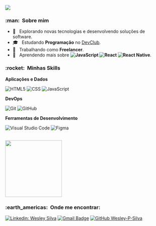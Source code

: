 
![](https://komarev.com/ghpvc/?username=Wesley-P-Silva&color=006bed)

<h3> :man: &nbsp;Sobre mim </h3>

- 🤔 &nbsp; Explorando novas tecnologias e desenvolvendo soluções de software.
- 🎓 &nbsp; Estudando **Programação** no <a href="https://www.linkedin.com/school/dev-club-devs/?lipi=urn%3Ali%3Apage%3Ad_flagship3_university%3BLu22UT5qQaS8EwFqjWO0Tw%3D%3D#">DevClub</a>.
- 💼 &nbsp; Trabalhando como **Freelancer**.
- 🌱 &nbsp; Aprendendo mais sobre **![JavaScript](https://img.shields.io/badge/-JavaScript-333333?style=flat&logo=javascript) ![React](https://img.shields.io/badge/-React-333333?style=flat&logo=react)  ![React Native](https://img.shields.io/badge/-React%20Native-333333?style=flat&logo=react)**.

<h3> :rocket: &nbsp;Minhas Skills </h3>

**Aplicações e Dados**

  ![HTML5](https://img.shields.io/badge/-HTML5-333333?style=flat&logo=HTML5)
  ![CSS](https://img.shields.io/badge/-CSS-333333?style=flat&logo=CSS3&logoColor=1572B6)
  ![JavaScript](https://img.shields.io/badge/-JavaScript-333333?style=flat&logo=javascript)
  


**DevOps**

  ![Git](https://img.shields.io/badge/-Git-333333?style=flat&logo=git)
  ![GitHub](https://img.shields.io/badge/-GitHub-333333?style=flat&logo=github)

**Ferramentas de Desenvolvimento**

  ![Visual Studio Code](https://img.shields.io/badge/-Visual%20Studio%20Code-333333?style=flat&logo=visual-studio-code&logoColor=007ACC)
  ![Figma](https://img.shields.io/badge/-Figma-333333?style=flat&logo=figma&logoColor=007ACC)

<br/>

<a href="https://github.com/Wesley-P-Silva">
  <img height="180em" src="https://github-readme-stats.vercel.app/api?username=Wesley-P-Silva&theme=dracula&show_icons=true" />
</a>

<br/>

<h3> :earth_americas: &nbsp;Onde me encontrar: </h3> 

[![Linkedin: Wesley Silva](https://img.shields.io/badge/-WesleySilva-blue?style=flat-square&logo=Linkedin&logoColor=white&link=https://www.linkedin.com/in/wesley-silva-dev/)](https://www.linkedin.com/in/wesley-silva-dev/)
[![Gmail Badge](https://img.shields.io/badge/-wesley.p.silva.dev@gmail.com-006bed?style=flat-square&logo=Gmail&logoColor=white&link=mailto:wesley.p.silva.dev@gmail.com)](mailto:wesley.p.silva.dev@gmail.com)
[![GitHub Wesley-P-Silva]( https://img.shields.io/github/followers/Wesley-P-Silva?label=follow&style=social)](https://github.com/Wesley-P-Silva)
